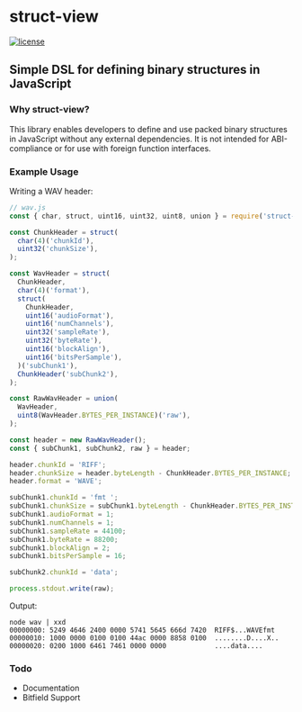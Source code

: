 # struct-view

<!-- [![build](https://badgen.net/github/checks/patrickroberts/struct-view?icon=github&label=build)](https://github.com/patrickroberts/struct-view/actions)
[![coverage](https://badgen.net/codecov/c/github/patrickroberts/struct-view?icon=codecov&label=coverage)](https://codecov.io/gh/patrickroberts/struct-view) -->
[![license](https://badgen.net/github/license/patrickroberts/struct-view)](https://github.com/patrickroberts/struct-view/blob/master/LICENSE)

## Simple DSL for defining binary structures in JavaScript

### Why struct-view?

This library enables developers to define and use packed binary structures in JavaScript without any external dependencies. It is not intended for ABI-compliance or for use with foreign function interfaces.

<!-- ### Installation

```
npm i struct-view
yarn add struct-view
``` -->

### Example Usage

Writing a WAV header:
```js
// wav.js
const { char, struct, uint16, uint32, uint8, union } = require('struct-view');

const ChunkHeader = struct(
  char(4)('chunkId'),
  uint32('chunkSize'),
);

const WavHeader = struct(
  ChunkHeader,
  char(4)('format'),
  struct(
    ChunkHeader,
    uint16('audioFormat'),
    uint16('numChannels'),
    uint32('sampleRate'),
    uint32('byteRate'),
    uint16('blockAlign'),
    uint16('bitsPerSample'),
  )('subChunk1'),
  ChunkHeader('subChunk2'),
);

const RawWavHeader = union(
  WavHeader,
  uint8(WavHeader.BYTES_PER_INSTANCE)('raw'),
);

const header = new RawWavHeader();
const { subChunk1, subChunk2, raw } = header;

header.chunkId = 'RIFF';
header.chunkSize = header.byteLength - ChunkHeader.BYTES_PER_INSTANCE;
header.format = 'WAVE';

subChunk1.chunkId = 'fmt ';
subChunk1.chunkSize = subChunk1.byteLength - ChunkHeader.BYTES_PER_INSTANCE;
subChunk1.audioFormat = 1;
subChunk1.numChannels = 1;
subChunk1.sampleRate = 44100;
subChunk1.byteRate = 88200;
subChunk1.blockAlign = 2;
subChunk1.bitsPerSample = 16;

subChunk2.chunkId = 'data';

process.stdout.write(raw);
```

Output:
```
node wav | xxd
00000000: 5249 4646 2400 0000 5741 5645 666d 7420  RIFF$...WAVEfmt 
00000010: 1000 0000 0100 0100 44ac 0000 8858 0100  ........D....X..
00000020: 0200 1000 6461 7461 0000 0000            ....data....
```

<!-- ### Documentation

API Reference available on [GitHub Pages](https://patrickroberts.github.io/struct-view)

### Code Coverage

Available on [Codecov](https://codecov.io/gh/patrickroberts/struct-view) -->

### Todo

* Documentation
* Bitfield Support
